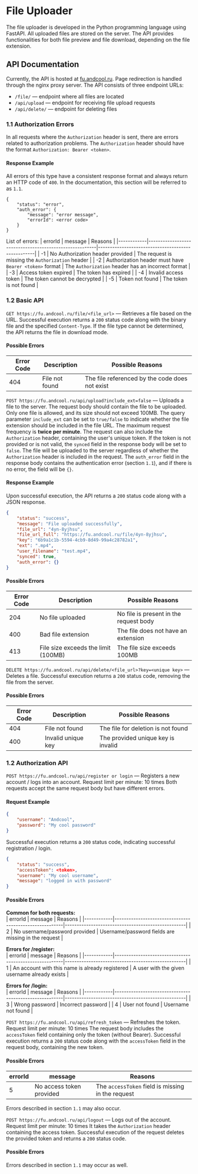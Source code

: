 # File Uploader
The file uploader is developed in the Python programming language using FastAPI. All uploaded files are stored on the server. The API provides functionalities for both file preview and file download, depending on the file extension.

## API Documentation
Currently, the API is hosted at [fu.andcool.ru](https://fu.andcool.ru/). Page redirection is handled through the nginx proxy server. The API consists of three endpoint URLs:
- `/file/` — endpoint where all files are located
- `/api/upload` — endpoint for receiving file upload requests
- `/api/delete/` — endpoint for deleting files

### 1.1 Authorization Errors
In all requests where the `Authorization` header is sent, there are errors related to authorization problems. The `Authorization` header should have the format `Authorization: Bearer <token>`.

#### Response Example
All errors of this type have a consistent response format and always return an HTTP code of `400`. In the documentation, this section will be referred to as `1.1`.
```
{
    "status": "error",
    "auth_error": {
        "message": "error message",
        "errorId": <error code>
    }
}
```
List of errors:
| errorId    | message                                                | Reasons                                           |
|------------|--------------------------------------------------------|---------------------------------------------------|
| -1         | No Authorization header provided                       | The request is missing the `Authorization` header |
| -2         | Authorization header must have `Bearer <token>` format | The `Authorization` header has an incorrect format |
| -3         | Access token expired                                   | The token has expired                             |
| -4         | Invalid access token                                   | The token cannot be decrypted                     |
| -5         | Token not found                                        | The token is not found                            |

### 1.2 Basic API
`GET https://fu.andcool.ru/file/<file_url>` — Retrieves a file based on the URL.
Successful execution returns a `200` status code along with the binary file and the specified `Content-Type`. If the file type cannot be determined, the API returns the file in download mode.

#### Possible Errors
| Error Code | Description                  | Possible Reasons                           |
|------------|------------------------------|--------------------------------------------|
| 404        | File not found               | The file referenced by the code does not exist |

`POST https://fu.andcool.ru/api/upload?include_ext=false` — Uploads a file to the server.
The request body should contain the file to be uploaded. Only one file is allowed, and its size should not exceed 100MB.
The query parameter `include_ext` can be set to `true/false` to indicate whether the file extension should be included in the file URL.
The maximum request frequency is **twice per minute**.
The request can also include the `Authorization` header, containing the user's unique token.
If the token is not provided or is not valid, the `synced` field in the response body will be set to `false`. The file will be uploaded to the server regardless of whether the `Authorization` header is included in the request. The `auth_error` field in the response body contains the authentication error (section `1.1`), and if there is no error, the field will be `{}`.

#### Response Example
Upon successful execution, the API returns a `200` status code along with a JSON response.
```json
{
    "status": "success",
    "message": "File uploaded successfully",
    "file_url": "4yn-8yjhsu",
    "file_url_full": "https://fu.andcool.ru/file/4yn-8yjhsu",
    "key": "6b9a1c1b-5594-4cb9-8d49-99a4c28782a1",
    "ext": ".mp4",
    "user_filename": "test.mp4",
    "synced": true,
    "auth_error": {}
}
```

#### Possible Errors
| Error Code | Description                           | Possible Reasons                           |
|------------|---------------------------------------|--------------------------------------------|
| 204        | No file uploaded                      | No file is present in the request body     |
| 400        | Bad file extension                    | The file does not have an extension        |
| 413        | File size exceeds the limit (100MB)    | The file size exceeds 100MB                 |

`DELETE https://fu.andcool.ru/api/delete/<file_url>?key=<unique key>` — Deletes a file.
Successful execution returns a `200` status code, removing the file from the server.

#### Possible Errors
| Error Code | Description                   | Possible Reasons                       |
|------------|-------------------------------|----------------------------------------|
| 404        | File not found                | The file for deletion is not found     |
| 400        | Invalid unique key            | The provided unique key is invalid     |

### 1.2 Authorization API

`POST https://fu.andcool.ru/api/register or login` — Registers a new account / logs into an account.
Request limit per minute: 10 times
Both requests accept the same request body but have different errors.

#### Request Example
```json
{
    "username": "Andcool",
    "password": "My cool password"
}
```

Successful execution returns a `200` status code, indicating successful registration / login.
```json
{
    "status": "success",
    "accessToken": <token>,
    "username": "My cool username",
    "message": "logged in with password"
}
```

#### Possible Errors
**Common for both requests:**<br>
| errorId    | message                                                | Reasons                                           |
|------------|--------------------------------------------------------|---------------------------------------------------|
| 2          | No username/password provided                          | Username/password fields are missing in the request |

**Errors for /register:**<br>
| errorId    | message                                                | Reasons                                           |
|------------|--------------------------------------------------------|---------------------------------------------------|
| 1          | An account with this name is already registered        | A user with the given username already exists     |

**Errors for /login:**<br>
| errorId    | message                                                | Reasons                                           |
|------------|--------------------------------------------------------|---------------------------------------------------|
| 3          | Wrong password                                         | Incorrect password                                |
| 4          | User not found                                         | Username not found                                |

`POST https://fu.andcool.ru/api/refresh_token` — Refreshes the token.
Request limit per minute: 10 times
The request body includes the `accessToken` field containing only the token (without Bearer).
Successful execution returns a `200` status code along with the `accessToken` field in the request body, containing the new token.

#### Possible Errors
| errorId    | message                                                | Reasons                                           |
|------------|--------------------------------------------------------|---------------------------------------------------|
| 5          | No access token provided                               | The `accessToken` field is missing in the request |

Errors described in section `1.1` may also occur.

`POST https://fu.andcool.ru/api/logout` — Logs out of the account.
Request limit per minute: 10 times
It takes the `Authorization` header containing the access token.
Successful execution of the request deletes the provided token and returns a `200` status code.

#### Possible Errors
Errors described in section `1.1` may occur as well.
